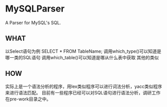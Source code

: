 MySQLParser
===========

A Parser for MySQL's SQL.

## WHAT
以Select语句为例
    SELECT * FROM TableName;
调用which\_type()可以知道是哪一类的SQL语句
调用which\_table()可以知道是哪从什么表中获取
其他的类似

## HOW
实际上是一个语法分析的程序，用lex类似程序可以进行词法分析，yacc类似程序来进行语法匹配。
目前有一些程序已经可以对SQL语句进行语法分析，调研工作在pre-work目录之中。
